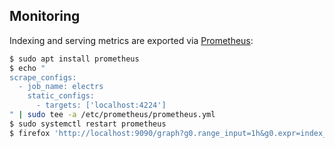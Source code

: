 ## Monitoring

Indexing and serving metrics are exported via [Prometheus](https://github.com/pingcap/rust-prometheus):

```bash
$ sudo apt install prometheus
$ echo "
scrape_configs:
  - job_name: electrs
    static_configs:
      - targets: ['localhost:4224']
" | sudo tee -a /etc/prometheus/prometheus.yml
$ sudo systemctl restart prometheus
$ firefox 'http://localhost:9090/graph?g0.range_input=1h&g0.expr=index_height&g0.tab=0'
```
